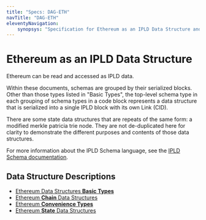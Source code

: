 ```yaml
---
title: "Specs: DAG-ETH"
navTitle: "DAG-ETH"
eleventyNavigation:
    synopsys: "Specification for Ethereum as an IPLD Data Structure and the suite of codecs used to convert Ethereum types to and from the IPLD Data Model"
---
```


# Ethereum as an IPLD Data Structure

Ethereum can be read and accessed as IPLD data.

Within these documents, schemas are grouped by their serialized blocks.
Other than those types listed in "Basic Types", the top-level schema type in each grouping of schema
types in a code block represents a data structure that is serialized into a single IPLD block with its own Link (CID).

There are some state data structures that are repeats of the same form: a modified merkle patricia trie node.
They are not de-duplicated here for clarity to demonstrate the different purposes and contents of those data structures.

For more information about the IPLD Schema language, see the [IPLD Schema documentation](/docs/schemas/).

## Data Structure Descriptions

* [Ethereum Data Structures **Basic Types**](./basic_types.md)
* [Ethereum **Chain** Data Structures](./chain.md)
* [Ethereum **Convenience Types**](./convenience_types.md)
* [Ethereum **State** Data Structures](./state.md)
